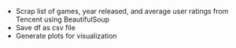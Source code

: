 * Scrap list of games, year released, and average user ratings from Tencent using BeautifulSoup
* Save df as csv file
* Generate plots for visualization

